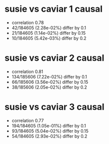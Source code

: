 # susie vs caviar  1 causal

- correlation 0.78
- 42/184605 (2.28e-02%) differ by 0.1
- 21/184605 (1.14e-02%) differ by 0.15
- 10/184605 (5.42e-03%) differ by 0.2


# susie vs caviar  2 causal

- correlation 0.81
- 134/185606 (7.22e-02%) differ by 0.1
- 66/185606 (3.56e-02%) differ by 0.15
- 38/185606 (2.05e-02%) differ by 0.2


# susie vs caviar  3 causal

- correlation 0.77
- 194/184605 (1.05e-01%) differ by 0.1
- 93/184605 (5.04e-02%) differ by 0.15
- 54/184605 (2.93e-02%) differ by 0.2


